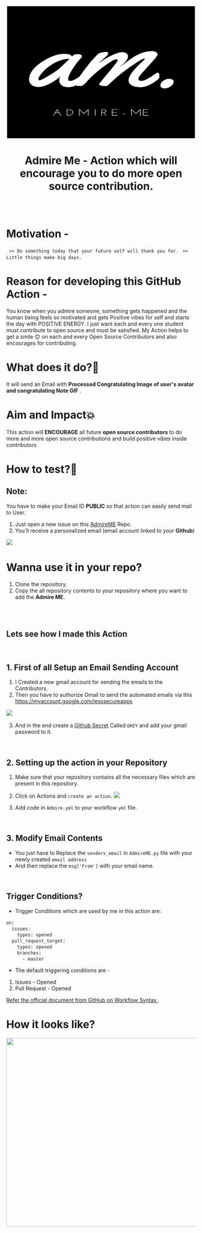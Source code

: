 <div align="center">
<img src="https://github.com/Pratham31/AdmireME/blob/master/AdmireMELogo.png" width ="500" height="350">
</div>

<h1 align="center">Admire Me - Action which will encourage you to do more open source contribution.</h1>
<br>
<br>

# Motivation -
``` >> Do something today that your future self will thank you for.```
``` >> Little things make big days.```
<br>

# Reason for developing this GitHub Action -

You know when you admire someone, something gets happened and the human being feels so motivated and gets Positive vibes for self and starts the day with POSITIVE ENERGY. I just want each and every one student must contribute to open source and must be satisfied. My Action helps to get a smile 😊 on each and every Open Source Contributors and also encourages for contributing.
<br>

# What does it do?🤔

It will send an Email with **Processed Congratulating Image of user's avatar and congratulating Note GIF**  .
<br>

# Aim and Impact💥

This action will **ENCOURAGE** all future **open source contributors** to do more and more open source contributions and build positive vibes inside contributors
<br>

# How to test?🤔

## Note:
You have to make your Email ID **PUBLIC** so that action can easily send mail to User.

1. Just open a new issue on this [AdmireME](https://github.com/Pratham31/AdmireME) Repo.
2. You'll receive a personalized email (email account linked to your **Github**)

![](./.github/YouRockDemo.gif)

# Wanna use it in your repo?

1. Clone the repository.
2. Copy the all repository contents to your repository where you want to add the **Admire ME**.
<br>
<br>

## Lets see how I made this Action
<br>

## 1. First of all Setup an Email Sending Account

1. I Created a new gmail account for sending the emails to the Contributors.
2. Then you have to authorize Gmail to send the automated emails via this https://myaccount.google.com/lesssecureapps

![](https://docs.bitnami.com/images/img/apps/common/google-security.png)

3. And in the end create a [Github Secret](https://docs.github.com/en/actions/configuring-and-managing-workflows/creating-and-storing-encrypted-secrets) Called `GKEY` and add your gmail password to it.
<br>

## 2. Setting up the action in your Repository

1. Make sure that your repository contains all the necessary files which are present in this repository.
2. Click on Actions and `create an action`.
   ![](https://docs.github.com/assets/images/help/repository/actions-tab.png)

3. Add code in `Admire.yml` to your workflow `yml` file.
<br>

## 3. Modify Email Contents 

 - You just have to Replace the `senders_email` in `AdmireME.py` file with your newly created `email address`
 - And then replace the `msg['From']` with your email name.
<br>

## Trigger Conditions?

- Trigger Conditions which are used by me in this action are:

```
on:
  issues:
    types: opened
  pull_request_target:
    types: opened
    branches:
      - master
```

- The default triggering conditions are -

1.  Issues - Opened
2.  Pull Request - Opened


[Refer the official document from GitHub on Workflow Syntax.](https://docs.github.com/en/actions/reference/workflow-syntax-for-github-actions)
<br>

# How it looks like?

<img src="https://github.com/Pratham31/AdmireME/blob/master/Output.gif" height="500" width="900" align="left"></img>

